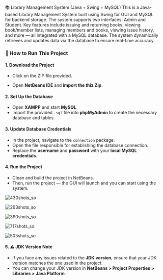 📚 Library Management System (Java + Swing + MySQL)
This is a Java-based Library Management System built using Swing for GUI and MySQL for backend storage.
The system supports two interfaces: Admin and Student. Key features include issuing and returning books, viewing book/member lists, managing members and books, viewing issue history, and more — all integrated with a MySQL database. The system dynamically retrieves and updates data via the database to ensure real-time accuracy.

### 🚀 How to Run This Project

#### 1. Download the Project
- Click on the ZIP file provided.

- Open **NetBeans IDE** and **import the thiz Zip**.

#### 2. Set Up the Database
- Open **XAMPP** and start **MySQL**.
- Import the provided `.sql` file into **phpMyAdmin** to create the necessary database and tables.

#### 3. Update Database Credentials
- In the project, navigate to the `connection` package.
- Open the file responsible for establishing the database connection.
- Replace the **username** and **password** with your **local MySQL credentials**.

#### 4. Run the Project
- Clean and build the project in NetBeans.
- Then, run the project — the GUI will launch and you can start using the system.

![430shots_so](https://github.com/user-attachments/assets/72fa80ec-61fd-48a8-91ac-48a04fd21558)


![263shots_so](https://github.com/user-attachments/assets/6e23db78-53d1-4d30-b2d2-df60d05b0af1)



![390shots_so](https://github.com/user-attachments/assets/1bc5ef3f-6b7b-4677-ad2b-f35f7d1642d6)

![717shots_so](https://github.com/user-attachments/assets/b6920b23-fba4-4c30-b539-59f5ea66d20c)


![505shots_so](https://github.com/user-attachments/assets/f8d0a657-c256-4a34-a312-f3668daddf56)





#### 5. ⚠️ JDK Version Note
- If you face any issues related to the **JDK version**, ensure that your JDK version matches the one used in the project.
- You can change your JDK version in **NetBeans > Project Properties > Libraries > Java Platform**.
